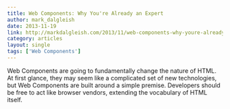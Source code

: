 ```yaml
---
title: Web Components: Why You're Already an Expert
author: mark_dalgleish
date: 2013-11-19
link: http://markdalgleish.com/2013/11/web-components-why-youre-already-an-expert/
category: articles
layout: single
tags: ['Web Components']
---
```


Web Components are going to fundamentally change the nature of HTML. At first glance, they may seem like a complicated set of new technologies, but Web Components are built around a simple premise. Developers should be free to act like browser vendors, extending the vocabulary of HTML itself.
